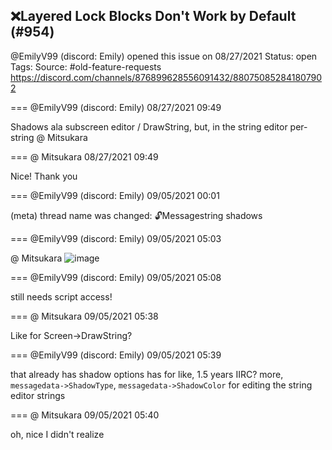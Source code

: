 ## ❌Layered Lock Blocks Don't Work by Default (#954)
@EmilyV99 (discord: Emily) opened this issue on 08/27/2021
Status: open
Tags: 
Source: #old-feature-requests https://discord.com/channels/876899628556091432/880750852841807902


=== @EmilyV99 (discord: Emily) 08/27/2021 09:49

Shadows ala subscreen editor / DrawString, but, in the string editor per-string
@ Mitsukara

=== @ Mitsukara 08/27/2021 09:49

Nice! Thank you

=== @EmilyV99 (discord: Emily) 09/05/2021 00:01

(meta) thread name was changed: 🔓Messagestring shadows

=== @EmilyV99 (discord: Emily) 09/05/2021 05:03

@ Mitsukara
![image](https://cdn.discordapp.com/attachments/880750852841807902/883940448559845416/unknown.png?ex=65ed3f31&is=65daca31&hm=9916ad4a286ab4933750a7ab73184955a4aeaa73f6fa9ca5de28e7f3dbb33c3d&)

=== @EmilyV99 (discord: Emily) 09/05/2021 05:08

still needs script access!

=== @ Mitsukara 09/05/2021 05:38

Like for Screen->DrawString?

=== @EmilyV99 (discord: Emily) 09/05/2021 05:39

that already has shadow options
has for like, 1.5 years IIRC?
more, `messagedata->ShadowType`, `messagedata->ShadowColor`
for editing the string editor strings

=== @ Mitsukara 09/05/2021 05:40

oh, nice
I didn't realize
